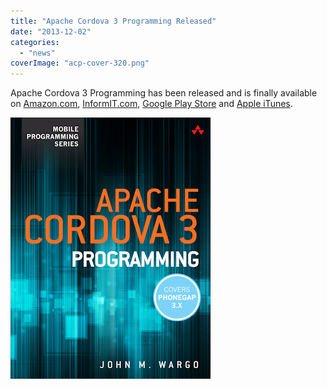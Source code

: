```yaml
---
title: "Apache Cordova 3 Programming Released"
date: "2013-12-02"
categories: 
  - "news"
coverImage: "acp-cover-320.png"
---
```


Apache Cordova 3 Programming has been released and is finally available on [Amazon.com](http://www.amazon.com/dp/B00H4CIHZW?tag=mcnsof-20&camp=213381&creative=390973&linkCode=as4&creativeASIN=B00H4CIHZW&adid=130XQEC2KTABP61BBP76&&ref-refURL=http%3A%2F%2Fwww.johnwargo.com%2F "Amazon.Com"), [InformIT.com](http://www.informit.com/store/apache-cordova-3-programming-9780321957368 "InformIT"), [Google Play Store](https://play.google.com/store/books/details/John_M_Wargo_Apache_Cordova_3_Programming?id=u3JVAgAAQBAJ&hl=en "Google Play Store") and [Apple iTunes](https://itunes.apple.com/us/book/apache-cordova-3-programming/id780506634?mt=11 "Apple iTunes").

![Apache Cordova 3 Programming Cover](images/acp-cover-320.png)
